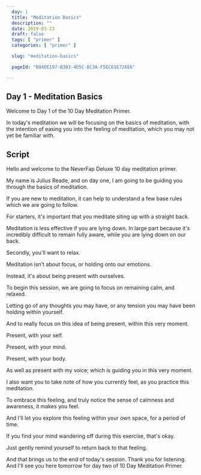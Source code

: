 ```yaml
---
  day: 1
  title: "Meditation Basics"
  description: ""
  date: 2019-03-23
  draft: false
  tags: [ "primer" ]
  categories: [ "primer" ]

  slug: "meditation-basics"

  pageId: "B04DE197-B3B3-4D5C-BC3A-F5EC61E726E6"

---
```


## Day 1 - Meditation Basics 

Welcome to Day 1 of the 10 Day Meditation Primer.

In today's meditation we will be focusing on the basics of meditation, with the intention of easing you into the feeling of meditation, which you may not yet be familiar with.


## Script

Hello and welcome to the NeverFap Deluxe 10 day meditation primer.

My name is Julius Reade, and on day one, I am going to be guiding you through the basics of meditation.

If you are new to meditation, it can help to understand a few base rules which we are going to follow.

For starters, it's important that you meditate siting up with a straight back.

Meditation is less effective if you are lying down. In large part because it's incredibly difficult to remain fully aware, while you are lying down on our back.

Secondly, you'll want to relax. 

Meditation isn't about focus, or holding onto our emotions. 

Instead, it's about being present with ourselves.


To begin this session, we are going to focus on remaining calm, and relaxed.

Letting go of any thoughts you may have, or any tension you may have been holding within yourself.

And to really focus on this idea of being present, within this very moment.

Present, with your self.

Present, with your mind.

Present, with your body.

As well as present with my voice; which is guiding you in this very moment.


I also want you to take note of how you currently feel, as you practice this meditation.

To embrace this feeling, and truly notice the sense of calmness and awareness, it makes you feel.

And I'll let you explore this feeling within your own space, for a period of time. 




If you find your mind wandering off during this exercise, that's okay.

Just gently remind yourself to return back to that feeling. 


And that brings us to the end of today's session. Thank you for listening. And I'll see you here tomorrow for day two of 10 Day Meditation Primer.
